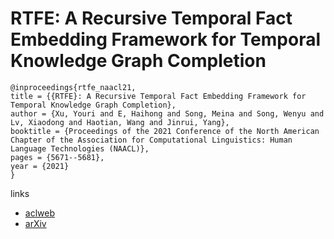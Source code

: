 # RTFE: A Recursive Temporal Fact Embedding Framework for Temporal Knowledge Graph Completion

```
@inproceedings{rtfe_naacl21,
title = {{RTFE}: A Recursive Temporal Fact Embedding Framework for Temporal Knowledge Graph Completion},
author = {Xu, Youri and E, Haihong and Song, Meina and Song, Wenyu and Lv, Xiaodong and Haotian, Wang and Jinrui, Yang},
booktitle = {Proceedings of the 2021 Conference of the North American Chapter of the Association for Computational Linguistics: Human Language Technologies (NAACL)},
pages = {5671--5681},
year = {2021}
}
```

links
- [aclweb](https://www.aclweb.org/anthology/2021.naacl-main.451/)
- [arXiv](https://arxiv.org/abs/2009.14653)

